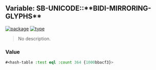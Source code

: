 ## Variable: SB-UNICODE::\*\*BIDI-MIRRORING-GLYPHS\*\*
[![package](https://img.shields.io/badge/Package-SB--UNICODE-5f9ea0.svg?style=social&colorA=999999)](../) [![type](https://img.shields.io/badge/Type-Variable-5f9ea0.svg?style=social&colorA=999999)](../#variable) 

> No description.

### Value
```cl
#<hash-table :test eql :count 364 {1000bbacf3}>
```
